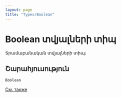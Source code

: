 ```yaml
---
layout: page
title: "Types/Boolean"
---
```


# Boolean տվյալների տիպ

Տրամաբանական տվյալների տիպ։


## Շարահյուսություն

```
Boolean
```

[См. также](../types.html)